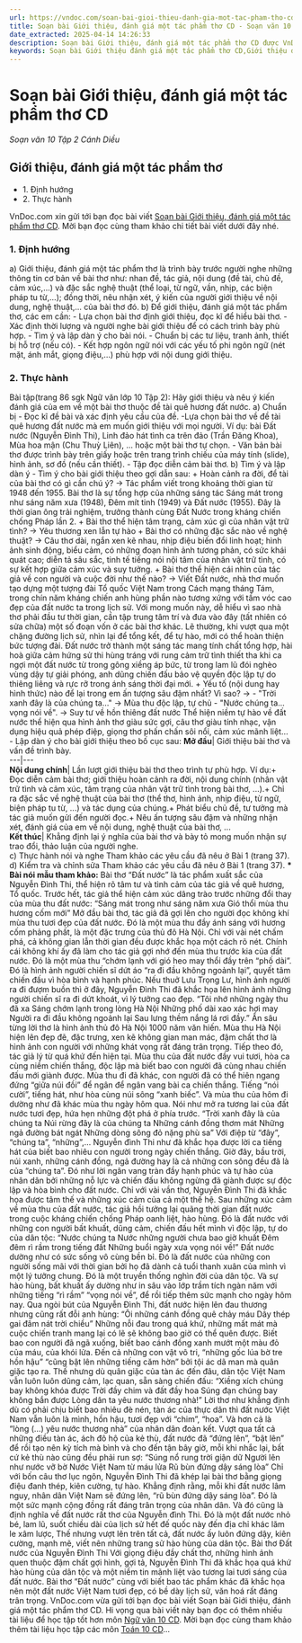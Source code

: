 ```yaml
---
url: https://vndoc.com/soan-bai-gioi-thieu-danh-gia-mot-tac-pham-tho-cd-279081
title: Soạn bài Giới thiệu, đánh giá một tác phẩm thơ CD - Soạn văn 10 Tập 2 Cánh Diều - VnDoc.com
date_extracted: 2025-04-14 14:26:33
description: Soạn bài Giới thiệu, đánh giá một tác phẩm thơ CD được VnDoc.com sưu tầm và xin gửi tới bạn đọc cùng tham khảo.
keywords: Soạn bài Giới thiệu đánh giá một tác phẩm thơ CD,Giới thiệu đánh giá một tác phẩm thơ,soạn văn Giới thiệu đánh giá một tác phẩm thơ,soạn Giới thiệu đánh giá một tác phẩm thơ,soạn văn 10,văn 10,ngữ văn 10 CD
---
```


# Soạn bài Giới thiệu, đánh giá một tác phẩm thơ CD
 _Soạn văn 10 Tập 2 Cánh Diều_
## Giới thiệu, đánh giá một tác phẩm thơ
  * 1\. Định hướng
  * 2\. Thực hành

VnDoc.com xin gửi tới bạn đọc bài viết [Soạn bài Giới thiệu, đánh giá một tác phẩm thơ CD](<https://vndoc.com/soan-bai-gioi-thieu-danh-gia-mot-tac-pham-tho-cd-279081>). Mời bạn đọc cùng tham khảo chi tiết bài viết dưới đây nhé.
### 1\. Định hướng
a\) Giới thiệu, đánh giá một tác phẩm thơ là trình bày trước người nghe những thông tin cơ bản về bài thơ như: nhan đề, tác giả, nội dung \(đề tài, chủ đề, cảm xúc,…\) và đặc sắc nghệ thuật \(thể loại, từ ngữ, vần, nhịp, các biện pháp tu từ,...\); đồng thời, nêu nhận xét, ý kiến của người giới thiệu về nội dung, nghệ thuật,... của bài thơ đó.
b\) Để giới thiệu, đánh giá một tác phẩm thơ, các em cần:
\- Lựa chọn bài thơ định giới thiệu, đọc kĩ để hiểu bài thơ.
\- Xác định thời lượng và người nghe bài giới thiệu để có cách trình bày phù hợp.
\- Tìm ý và lập dàn ý cho bài nói.
\- Chuẩn bị các tư liệu, tranh ảnh, thiết bị hỗ trợ \(nếu có\).
\- Kết hợp ngôn ngữ nói với các yếu tố phi ngôn ngữ \(nét mặt, ánh mắt, giọng điệu,...\) phù hợp với nội dung giới thiệu.
### 2\. Thực hành
Bài tập\(trang 86 sgk Ngữ văn lớp 10 Tập 2\): Hãy giới thiệu và nêu ý kiến đánh giá của em về một bài thơ thuộc đề tài quê hương đất nước.
a\) Chuẩn bị - Đọc kĩ đề bài và xác định yêu cầu của đề.
-Lựa chọn bài thơ về đề tài quê hương đất nước mà em muốn giới thiệu với mọi người. Ví dụ: bài Đất nước \(Nguyễn Đình Thi\), Linh đảo hát tình ca trên đảo \(Trần Đăng Khoa\), Mùa hoa mận \(Chu Thuỳ Liên\), ... hoặc một bài thơ tự chọn.
\- Văn bản bài thơ được trình bày trên giấy hoặc trên trang trình chiếu của máy tính \(slide\), hình ảnh, sơ đồ \(nếu cần thiết\).
\- Tập đọc diễn cảm bài thơ.
b\) Tìm ý và lập dàn ý
\- Tìm ý cho bài giới thiệu theo gợi dẫn sau:
\+ Hoàn cảnh ra đời, để tài của bài thơ có gì cần chú ý?
→ Tác phẩm viết trong khoảng thời gian từ 1948 đến 1955. Bài thơ là sự tổng hợp của những sáng tác Sáng mát trong như sáng năm xưa \(1948\), Đêm mít tinh \(1949\) và Đất nước \(1955\). Đây là thời gian ông trải nghiệm, trưởng thành cùng Đất Nước trong kháng chiến chống Pháp lần 2.
\+ Bài thơ thể hiện tâm trạng, cảm xúc gì của nhân vật trữ tình?
→ Yêu thương xen lẫn tự hào
\+ Bài thơ có những đặc sắc nào về nghệ thuật?
→ Câu thơ dài, ngắn xen kẽ nhau, nhịp điệu biến đổi linh hoạt; hình ảnh sinh động, biểu cảm, có những đoạn hình ảnh tương phản, có sức khái quát cao; diễn tả sâu sắc, tinh tế tiếng nói nội tâm của nhân vật trữ tình, có sự kết hợp giữa cảm xúc và suy tưởng.
\+ Bài thơ thể hiện cái nhìn của tác giả về con người và cuộc đời như thế nào?
→ Viết Đất nước, nhà thơ muốn tạo dựng một tượng đài Tổ quốc Việt Nam trong Cách mạng tháng Tám, trong chín năm kháng chiến anh hùng phần nào tương xứng với tầm vóc cao đẹp của đất nước ta trong lịch sử. Với mong muốn này, dễ hiểu vì sao nhà thơ phải đầu tư thời gian, cần tập trung tâm trí và đưa vào đây \(tất nhiên có sửa chữa\) một số đoạn vốn ở các bài thơ khác. Lẽ thường, khi vượt qua một chặng đường lịch sử, nhìn lại để tổng kết, để tự hào, mới có thể hoàn thiện bức tượng đài. Đất nước trở thành một sáng tác mang tính chất tổng hợp, hài hoà giữa cảm hứng sử thi hùng tráng với rung cảm trữ tình thiết tha khi ca ngợi một đất nước từ trong gông xiềng áp bức, từ trong lam lũ đói nghèo vùng dậy tự giải phóng, anh dũng chiến đấu bảo vệ quyền độc lập tự do thiêng liêng và rực rỡ trong ánh sáng thời đại mới.
\+ Yếu tố \(nội dung hay hình thức\) nào để lại trong em ấn tượng sâu đậm nhất? Vì sao?
→ - "Trời xanh đây là của chúng ta…" → Mùa thu độc lập, tự chủ
\- "Nước chúng ta… vọng nói về". → Suy tư về hồn thiêng đất nước
Thể hiện niềm tự hào về đất nước thể hiện qua hình ảnh thơ giàu sức gợi, câu thơ giàu tính nhạc, vận dụng hiệu quả phép điệp, giọng thơ phấn chấn sôi nổi, cảm xúc mãnh liệt…
\- Lập dàn ý cho bài giới thiệu theo bố cục sau:
**Mở đầu**|  Giới thiệu bài thơ và vấn đề trình bày.  
---|---  
**Nội dung chính**|  Lần lượt giới thiệu bài thơ theo trình tự phù hợp. Ví dụ:\+ Đọc diễn cảm bài thơ; giới thiệu hoàn cảnh ra đời, nội dung chính \(nhân vật trữ tình và cảm xúc, tâm trạng của nhân vật trữ tình trong bài thơ, ...\).\+ Chỉ ra đặc sắc về nghệ thuật của bài thơ \(thể thơ, hình ảnh, nhịp điệu, từ ngữ, biện pháp tu từ, ...\) và tác dụng của chúng.\+ Phát biểu chủ đề, tư tưởng mà tác giả muốn gửi đến người đọc.\+ Nêu ấn tượng sâu đậm và những nhận xét, đánh giá của em về nội dung, nghệ thuật của bài thơ, ...  
**Kết thúc**|  Khẳng định lại ý nghĩa của bài thơ và bày tỏ mong muốn nhận sự trao đổi, thảo luận của người nghe.  
c\) Thực hành nói và nghe
Tham khảo các yêu cầu đã nêu ở Bài 1 \(trang 37\).
d\) Kiểm tra và chỉnh sửa
Tham khảo các yêu cầu đã nêu ở Bài 1 \(trang 37\).
**\* Bài nói mẫu tham khảo:**
Bài thơ “Đất nước” là tác phẩm xuất sắc của Nguyễn Đình Thi, thể hiện rõ tâm tư và tình cảm của tác giả về quê hương, Tổ quốc. Trước hết, tác giả thể hiện cảm xúc dâng trào trước những đổi thay của mùa thu đất nước:
“Sáng mát trong như sáng năm xưa
Gió thổi mùa thu hương cốm mới”
Mở đầu bài thơ, tác giả đã gợi lên cho người đọc không khí mùa thu tươi đẹp của đất nước. Đó là một mùa thu đầy ánh sáng với hương cốm phảng phất, là một đặc trưng của thủ đô Hà Nội. Chỉ với vài nét chấm phá, cả không gian lẫn thời gian đều được khắc họa một cách rõ nét. Chính cái không khí ấy đã làm cho tác giả gợi nhớ đến mùa thu trước kia của đất nước. Đó là một mùa thu “chớm lạnh với gió heo may thổi đầy trên “phố dài”. Đó là hình ảnh người chiến sĩ dứt áo “ra đi đầu không ngoảnh lại”, quyết tâm chiến đấu vì hòa bình và hạnh phúc. Nếu thuở Lưu Trọng Lư, hình ảnh người ra đi đượm buồn thì ở đây, Nguyễn Đình Thi đã khắc họa lên hình ảnh những người chiến sĩ ra đi dứt khoát, vì lý tưởng cao đẹp.
“Tôi nhớ những ngày thu đã xa
Sáng chớm lạnh trong lòng Hà Nội
Những phố dài xao xác hơi may
Người ra đi đầu không ngoảnh lại
Sau lưng thềm nắng lá rơi đầy.”
Ẩn sâu từng lời thơ là hình ảnh thủ đô Hà Nội 1000 năm văn hiến. Mùa thu Hà Nội hiện lên đẹp đẽ, đặc trưng, xen kẽ không gian man mác, đậm chất thơ là hình ảnh con người với những khát vọng rất đáng trân trọng.
Tiếp theo đó, tác giả lý từ quá khứ đến hiện tại. Mùa thu của đất nước đầy vui tươi, hòa ca cùng niềm chiến thắng, độc lập mà biết bao con người đã cùng nhau chiến đấu mới giành được. Mùa thu đi đã khác, con người đã có thể hiên ngang đứng “giữa núi đồi” để ngân để ngân vang bài ca chiến thắng. Tiếng “nói cười”, tiếng hát, như hòa cùng núi sông “xanh biếc”. Và mùa thu của hôm đi dường như đã khác mùa thu ngày hôm qua. Nói như mở ra tương lai của đất nước tươi đẹp, hứa hẹn những đột phá ở phía trước.
“Trời xanh đây là của chúng ta
Núi rừng đây là của chúng ta
Những cánh đồng thơm mát
Những ngả đường bát ngát
Những dòng sông đỏ nặng phù sa”
Với điệp từ “đây”, “chúng ta”, “những”,… Nguyễn đình Thi như đã khắc họa được lời ca tiếng hát của biết bao nhiêu con người trong ngày chiến thắng. Giờ đây, bầu trời, núi xanh, những cánh đồng, ngả đường hay là cả những con sông đều đã là của “chúng ta”. Đó như lời ngân vang tràn đầy hạnh phúc và tự hào của nhân dân bởi những nỗ lực và chiến đấu không ngừng đã giành được sự độc lập và hòa bình cho đất nước. Chỉ với vài vần thơ, Nguyễn Đình Thi đã khắc họa được tâm thế và những xúc cảm của cả một thế hệ.
Sau những xúc cảm về mùa thu của đất nước, tác giả hồi tưởng lại quãng thời gian đất nước trong cuộc kháng chiến chống Pháp oanh liệt, hào hùng. Đó là đất nước với những con người bất khuất, dũng cảm, chiến đấu hết mình vì độc lập, tự do của dân tộc:
“Nước chúng ta
Nước những người chưa bao giờ khuất
Ðêm đêm rì rầm trong tiếng đất
Những buổi ngày xưa vọng nói về\!”
Đất nước dường như có sức sống vô cùng bền bỉ. Đó là đất nước của những con người sống mãi với thời gian bởi họ đã dành cả tuổi thanh xuân của mình vì một lý tưởng chung. Đó là một truyền thống nghìn đời của dân tộc. Và sự hào hùng, bất khuất ấy dường như in sâu vào lớp trầm tích ngàn năm với những tiếng “rì rầm” “vọng nói về”, để rồi tiếp thêm sức mạnh cho ngày hôm nay.
Qua ngòi bút của Nguyễn Đình Thi, đất nước hiện lên đau thương nhưng cũng rất đỗi anh hùng:
“Ôi những cánh đồng quê chảy máu
Dây thép gai đâm nát trời chiều”
Những nỗi đau trong quá khứ, những mất mát mà cuộc chiến tranh mang lại có lẽ sẽ không bao giờ có thể quên được. Biết bao con người đã ngã xuống, biết bao cánh đồng xanh mướt một màu đỏ của máu, của khói lửa. Đến cả những con vật vô tri, “những gốc lúa bờ tre hồn hậu” “cũng bật lên những tiếng căm hờn” bởi tội ác dã man mà quân giặc tạo ra. Thế nhưng dù quân giặc của tàn ác đến đâu, dân tộc Việt Nam vẫn luôn luôn dũng cảm, lạc quan, sẵn sàng chiến đấu:
“Xiềng xích chúng bay không khóa được
Trời đầy chim và đất đầy hoa
Súng đạn chúng bay không bắn được
Lòng dân ta yêu nước thương nhà\!”
Lời thơ như khẳng định dù có phải chịu biết bao nhiêu đè nén, tàn ác của thực dân thì đất nước Việt Nam vẫn luôn là mình, hồn hậu, tươi đẹp với “chim”, “hoa”. Và hơn cả là “lòng \(…\) yêu nước thương nhà” của nhân dân đoàn kết.
Vượt qua tất cả những điều tàn ác, ách đô hộ của kẻ thù, đất nước đã “đứng lên”, “bật lên” để rồi tạo nên kỳ tích mà bình và cho đến tận bây giờ, mỗi khi nhắc lại, bất cứ kẻ thù nào cũng đều phải run sợ:
“Súng nổ rung trời giận dữ
Người lên như nước vỡ bờ
Nước Việt Nam từ máu lửa
Rũ bùn đứng dậy sáng lòa”
Chỉ với bốn câu thơ lục ngôn, Nguyễn Đình Thi đã khép lại bài thơ bằng giọng điệu đanh thép, kiên cường, tự hào. Khẳng định rằng, mỗi khi đất nước lâm nguy, nhân dân Việt Nam sẽ đứng lên, “rũ bùn đứng dậy sáng lòa”. Đó là một sức mạnh cộng đồng rất đáng trân trọng của nhân dân. Và đó cũng là định nghĩa về đất nước rất thơ của Nguyễn đình Thi. Đó là một đất nước nhỏ bé, lam lũ, suốt chiều dài của lịch sử hết đế quốc này đến địa chỉ khác lăm le xâm lược, Thế nhưng vượt lên trên tất cả, đất nước ấy luôn đứng dậy, kiên cường, mạnh mẽ, viết nên những trang sử hào hùng của dân tộc.
Bài thơ Đất nước của Nguyễn Đình Thi Với giọng điệu đầy chất thơ, những hình ảnh quen thuộc đậm chất gợi hình, gợi tả, Nguyễn Đình Thi đã khắc họa quá khứ hào hùng của dân tộc và một niềm tin mãnh liệt vào tương lai tươi sáng của đất nước. Bài thơ “Đất nước” cùng với biết bao tác phẩm khác đã khắc họa nên một đất nước Việt Nam tươi đẹp, có bề dày lịch sử, văn hoá rất đáng trân trọng.
VnDoc.com vừa gửi tới bạn đọc bài viết Soạn bài Giới thiệu, đánh giá một tác phẩm thơ CD. Hi vọng qua bài viết này bạn đọc có thêm nhiều tài liệu để học tập tốt hơn môn [Ngữ văn 10 CD](<https://vndoc.com/ngu-van-10-canh-dieu-tap2>). Mời bạn đọc cùng tham khảo thêm tài liệu học tập các môn [Toán 10 CD](<https://vndoc.com/toan-10-canh-dieu-tap2>)...
